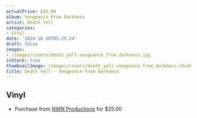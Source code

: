 ```yaml
---
actualPrice: $25.00
album: Vengeance From Darkness
artist: Death Yell
categories:
- Vinyl
date: '2024-10-10T05:25:24'
draft: false
images:
- /images/covers/death_yell-vengeance_from_darkness.jpg
inStock: true
thumbnailImage: /images/covers/death_yell-vengeance_from_darkness-thumb.jpg
title: Death Yell - Vengeance From Darkness
---
```


## Vinyl
* Purchase from [NWN Productions](http://shop.nwnprod.com/index.php?route=product/product&path=75&product_id=56572&sort=pd.name&order=ASC) for $25.00
